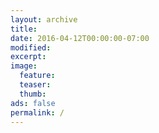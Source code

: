 ```yaml
---
layout: archive
title: 
date: 2016-04-12T00:00:00-07:00
modified:
excerpt:
image:
  feature:
  teaser:
  thumb:
ads: false
permalink: /
---
```

